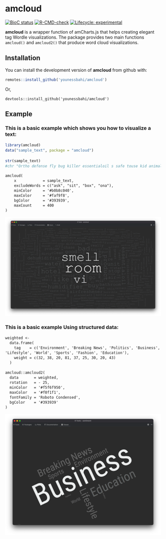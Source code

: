 
# amcloud
<!-- badges: start -->
[![BioC status](http://www.bioconductor.org/shields/build/release/bioc/amcloud.svg)](https://bioconductor.org/checkResults/release/bioc-LATEST/amcloud)
[![R-CMD-check](https://github.com/younessbahi/amcloud/workflows/R-CMD-check/badge.svg)](https://github.com/younessbahi/amcloud/actions)
[![Lifecycle: experimental](https://img.shields.io/badge/lifecycle-experimental-orange.svg)](https://lifecycle.r-lib.org/articles/stages.html#experimental)
<!-- badges: end -->


**amcloud** is a wrapper function of amCharts.js that helps creating elegant tag Wordle visualizations.
The package provides two main functions `amcloud()` and `amcloud2()` that produce word cloud visualizations.


## Installation

You can install the development version of **amcloud** from github with:

``` r
remotes::install_github('younessbahi/amcloud')
```
Or,
```
devtools::install_github('younessbahi/amcloud')
```

## Example

### This is a basic example which shows you how to visualize a text:

``` r
library(amcloud)
data("sample_text", package = "amcloud")

str(sample_text)
#chr "Ortho defense fly bug killer essentialoil s safe touse kid animaln airwick liquid airfreshener useless product "| __truncated__
```

```
amcloud(
    x            = sample_text,
    excludeWords = c("ask", "sit", "box", "ona"),
    minColor     = '#b0b8c040',
    maxColor     = '#faf9f8', 
    bgColor      = '#393939', 
    maxCount     = 400
)
```
![./amcloud/blob/main/figures/amcloud-01.png](https://github.com/younessbahi/amcloud/blob/main/figures/amcloud-01.png?raw=true)


### This is a basic example Using structured data:
```
weighted <-
  data.frame(
    tag    = c('Environment', 'Breaking News', 'Politics', 'Business', 'Lifestyle', 'World', 'Sports', 'Fashion', 'Education'),
    weight = c(32, 38, 20, 81, 37, 25, 30, 20, 43)
  )

amcloud::amcloud2(
  data       = weighted,
  rotation   = - 25,
  minColor   = '#f5f6f950',
  maxColor   = '#f0f1f1',
  fontFamily = 'Roboto Condensed',
  bgColor    = '#393939'
)
```

![./amcloud/blob/main/figures/amcloud-02.png](https://github.com/younessbahi/amcloud/blob/main/figures/amcloud-02.png?raw=true)